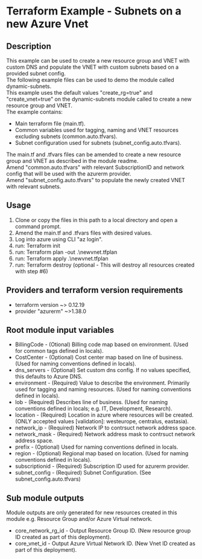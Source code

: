 # Terraform Example - Subnets on a new Azure Vnet

## Description

This example can be used to create a new resource group and VNET with custom DNS and populate the VNET with custom subnets based on a provided subnet config.  
The following example files can be used to demo the module called dynamic-subnets.  
This example uses the default values "create_rg=true" and "create_vnet=true" on the dynamic-subnets module called to create a new resource group and VNET.  
The example contains:  

- Main terraform file (main.tf).
- Common variables used for tagging, naming and VNET resources excluding subnets (common.auto.tfvars).
- Subnet configuration used for subnets (subnet_config.auto.tfvars).

The main.tf and .tfvars files can be amended to create a new resource group and VNET as described in the module readme.  
Amend "common.auto.tfvars" with relevant SubscriptionID and network config that will be used with the azurerm provider.  
Amend "subnet_config.auto.tfvars" to populate the newly created VNET with relevant subnets.  

## Usage

1. Clone or copy the files in this path to a local directory and open a command prompt.  
2. Amend the main.tf and .tfvars files with desired values.  
3. Log into azure using CLI "az login".  
4. run: Terraform init  
5. run: Terraform plan -out .\newvnet.tfplan  
6. run: Terraform apply .\newvnet.tfplan  
7. run: Terraform destroy (optional - This will destroy all resources created with step #6)  

## Providers and terraform version requirements
  
- terraform version ~> 0.12.19
- provider "azurerm" ~>1.38.0
  
## Root module input variables
  
- BillingCode - (Otional) Billing code map based on environment. (Used for common tags defined in locals).
- CostCenter - (Optional) Cost center map based on line of business. (Used for naming conventions defined in locals).
- dns_servers - (Optional) Set custom dns config. If no values specified, this defaults to Azure DNS.
- environment - (Required) Value to describe the environment. Primarily used for tagging and naming resources. (Used for naming conventions defined in locals).
- lob - (Required) Describes line of business. (Used for naming conventions defined in locals; e.g. IT, Development, Research).
- location - (Required) Location in azure where resources will be created. (ONLY accepted values [validation]: westeurope, centralus, eastasia).
- network_ip - (Required) Network IP to contrsuct network address space.
- network_mask - (Required) Network address mask to contrsuct network address space.
- prefix - (Optional) Used for naming conventions defined in locals.
- region - (Optional) Regional map based on location. (Used for naming conventions defined in locals).
- subscriptionid - (Required) Subscription ID used for azurerm provider.
- subnet_config - (Required) Subnet Configuration. (See subnet_config.auto.tfvars)

## Sub module outputs

Module outputs are only generated for new resources created in this module e.g. Resource Group and/or Azure Virtual network.  

- core_network_rg_id - Output Resource Group ID. (New resource group ID created as part of this deployment).
- core_vnet_id -  Output Azure Virtual Network ID. (New Vnet ID created as part of this deployment).
